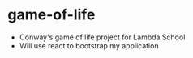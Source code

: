 # game-of-life

- Conway's game of life project for Lambda School
- Will use react to bootstrap my application 